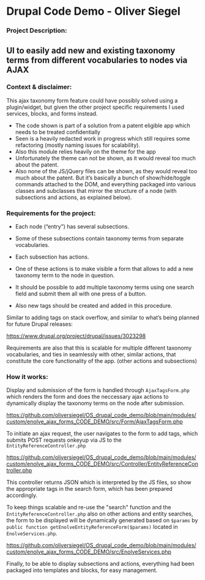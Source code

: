 # Drupal Code Demo - Oliver Siegel

### Project Description:

## UI to easily add new and existing taxonomy terms from different vocabularies to nodes via AJAX

### Context & disclaimer:

This ajax taxonomy form feature could have possibly solved using a plugin/widget, but given the other project specific requirements I used services, blocks, and forms instead.

 * The code shown is part of a solution from a patent eligible app which needs to be treated confidentially
 * Seen is a heavily redacted work in progress which still requires some refactoring (mostly naming issues for scalability).
 * Also this module relies heavily on the theme for the app
 * Unfortunately the theme can not be shown, as it would reveal too much about the patent.
 * Also none of the JS/jQuery files can be shown, as they would reveal too much about the patent. But it’s basically a bunch of show/hide/toggle commands attached to the DOM, and everything packaged into various classes and subclasses that mirror the structure of a node (with subsections and actions, as explained below).

### Requirements for the project:

 * Each node (“entry”) has several subsections.
 * Some of these subsections contain taxonomy terms from separate vocabularies.
 * Each subsection has actions.
 * One of these actions is to make visible a form that allows to add a new taxonomy term to the node in question.

 * It should be possible to add multiple taxonomy terms using one search field and submit them all with one press of a button. 
 * Also new tags should be created and added in this procedure.

Similar to adding tags on stack overflow, and similar to what’s being planned for future Drupal releases:

https://www.drupal.org/project/drupal/issues/3023298

Requirements are also that this is scalable for multiple different taxonomy vocabularies, and ties in seamlessly with other, similar actions, that constitute the core functionality of the app. (other actions and subsections)

### How it works:

Display and submission of the form is handled through `AjaxTagsForm.php` which renders the form and does the neccessary ajax actions to dynamically display the taxonomy terms on the node after submission.

https://github.com/oliversiegel/OS_drupal_code_demo/blob/main/modules/custom/enolve_ajax_forms_CODE_DEMO/src/Form/AjaxTagsForm.php

To initiate an ajax request, the user navigates to the form to add tags, which submits POST requests onkeyup via JS to the `EntityReferenceController.php`

https://github.com/oliversiegel/OS_drupal_code_demo/blob/main/modules/custom/enolve_ajax_forms_CODE_DEMO/src/Controller/EntityReferenceController.php

This controller returns JSON which is interpreted by the JS files, so show the appropriate tags in the search form, which has been prepared accordingly.

To keep things scalable and re-use the "search" function and the `EntityReferenceController.php` also on other actions and entity searches, the form to be displayed will be dynamically generated based on `$params` by `public function getEnolveEntityReferenceForm($params)` located in `EnolveServices.php`.

https://github.com/oliversiegel/OS_drupal_code_demo/blob/main/modules/custom/enolve_ajax_forms_CODE_DEMO/src/EnolveServices.php

Finally, to be able to display subsections and actions, everything had been packaged into templates and blocks, for easy management.




